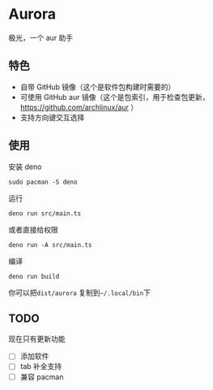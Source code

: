 # Aurora

极光，一个 aur 助手

## 特色

-   自带 GitHub 镜像（这个是软件包构建时需要的）
-   可使用 GitHub aur 镜像（这个是包索引，用于检查包更新， https://github.com/archlinux/aur ）
-   支持方向键交互选择

## 使用

安装 deno

```shell
sudo pacman -S deno
```

运行

```shell
deno run src/main.ts
```

或者直接给权限

```shell
deno run -A src/main.ts
```

编译

```shell
deno run build
```

你可以把`dist/aurora` 复制到`~/.local/bin`下

## TODO

现在只有更新功能

-   [ ] 添加软件
-   [ ] tab 补全支持
-   [ ] 兼容 pacman

